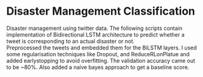 # Disaster Management Classification
Disaster management using twitter data. The following scripts contain implementation of Bidirectional LSTM architecture to predict whether a tweet is corresponding to an actual disaster or not.  
Preprocessed the tweets and embedded them for the BiLSTM layers.
I used some regularisation techniques like Dropout, and ReduceRLonPlatue and added earlystopping to avoid overfitting.
The validation accuracy came out to be ~80%.
Also added a naive bayes approach to get a baseline score.
